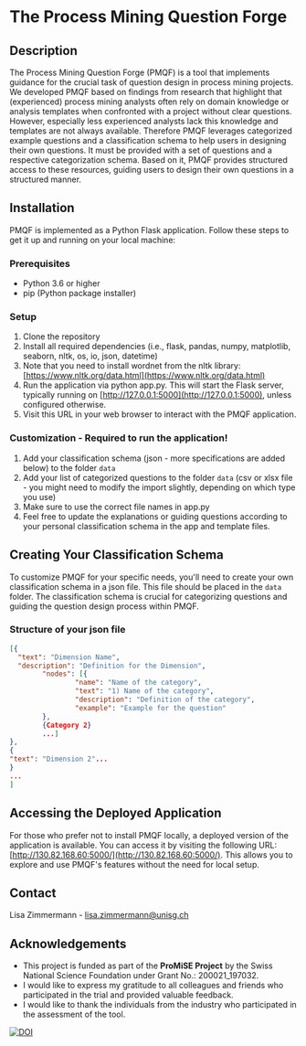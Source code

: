 # The Process Mining Question Forge

## Description
The Process Mining Question Forge (PMQF) is a tool that implements guidance for the crucial task of question design in process mining projects. We developed PMQF based on findings from research that highlight that (experienced) process mining analysts often rely on domain knowledge or analysis templates when confronted with a project without clear questions. However, especially less experienced analysts lack this knowledge and templates are not always available. Therefore PMQF leverages categorized example questions and a classification schema to help users in designing their own questions. It must be provided with a set of questions and a respective categorization schema. Based on it, PMQF provides structured access to these resources, guiding users to design their own questions in a structured manner.

## Installation
PMQF is implemented as a Python Flask application. Follow these steps to get it up and running on your local machine:

### Prerequisites
- Python 3.6 or higher
- pip (Python package installer)

### Setup
1. Clone the repository
2. Install all required dependencies (i.e., flask, pandas, numpy, matplotlib, seaborn, nltk, os, io, json, datetime)
3. Note that you need to install wordnet from the nltk library:  [https://www.nltk.org/data.html](https://www.nltk.org/data.html)
4. Run the application via python app.py. This will start the Flask server, typically running on [http://127.0.0.1:5000](http://127.0.0.1:5000), unless configured otherwise.
5. Visit this URL in your web browser to interact with the PMQF application.

### Customization - Required to run the application!
1. Add your classification schema (json - more specifications are added below) to the folder `data`
2. Add your list of categorized questions to the folder `data` (csv or xlsx file - you might need to modify the import slightly, depending on which type you use)
3. Make sure to use the correct file names in app.py
4. Feel free to update the explanations or guiding questions according to your personal classification schema in the app and template files. 

## Creating Your Classification Schema
To customize PMQF for your specific needs, you'll need to create your own classification schema in a json file. This file should be placed in the `data` folder. The classification schema is crucial for categorizing questions and guiding the question design process within PMQF.

### Structure of your json file
```json
[{
  "text": "Dimension Name",
  "description": "Definition for the Dimension",
        "nodes": [{
                "name": "Name of the category",
                "text": "1) Name of the category",
                "description": "Definition of the category",
                "example": "Example for the question"           
        },
        {Category 2}
        ...]
},
{
"text": "Dimension 2"...
}
...
]
```


## Accessing the Deployed Application
For those who prefer not to install PMQF locally, a deployed version of the application is available. You can access it by visiting the following URL: [http://130.82.168.60:5000/](http://130.82.168.60:5000/). This allows you to explore and use PMQF's features without the need for local setup.

 
## Contact
Lisa Zimmermann - lisa.zimmermann@unisg.ch

## Acknowledgements
- This project is funded as part of the **ProMiSE Project** by the Swiss National Science Foundation under Grant No.: 200021_197032.
- I would like to express my gratitude to all colleagues and friends who participated in the trial and provided valuable feedback.
- I would like to thank the individuals from the industry who participated in the assessment of the tool.

[![DOI](https://zenodo.org/badge/825731144.svg)](https://doi.org/10.5281/zenodo.15630118)
